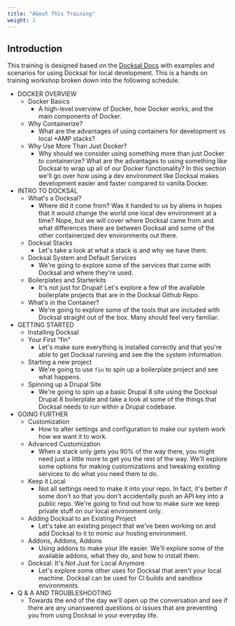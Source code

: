 ```yaml
---
title: "About This Training"
weight: 1
---
```


## Introduction

This training is designed based on the [Docksal Docs](https://docs.docksal.io) with examples and scenarios for using Docksal for local development. This is a hands on training workshop broken down into the following schedule.

* DOCKER OVERVIEW
  * Docker Basics
      * A high-level overview of Docker, how Docker works, and the main components of Docker.
  * Why Containerize?
      * What are the advantages of using containers for development vs local *AMP stacks?
  * Why Use More Than Just Docker?
      * Why should we consider using something more than just Docker to containerize?  What are the advantages to using something like Docksal to wrap up all of our Docker functionality?  In this section we'll go over how using a dev environment like Docksal makes development easier and faster compared to vanilla Docker.
* INTRO TO DOCKSAL
  * What's a Docksal?
      * Where did it come from? Was it handed to us by aliens in hopes that it would change the world one local dev environment at a time? Nope, but we will cover where Docksal came from and what differences there are between Docksal and some of the other containerized dev environments out there.
  * Docksal Stacks
      * Let's take a look at what a stack is and why we have them.
  * Docksal System and Default Services
      * We're going to explore some of the services that come with Docksal and where they're used.
  * Boilerplates and Starterkits
      * It's not just for Drupal! Let's explore a few of the available boilerplate projects that are in the Docksal Github Repo.
  * What's in the Container?
      * We're going to explore some of the tools that are included with Docksal straight out of the box. Many should feel very familiar.
* GETTING STARTED
  * Installing Docksal
  * Your First "fin"
      * Let's make sure everything is installed correctly and that you're able to get Docksal running and see the the system information.
  * Starting a new project
      * We're going to use `fin` to spin up a boilerplate project and see what happens.
  * Spinning up a Drupal Site
      * We're going to spin up a basic Drupal 8 site using the Docksal Drupal 8 boilerplate and take a look at some of the things that Docksal needs to run within a Drupal codebase.
* GOING FURTHER
  * Customization
      * How to alter settings and configuration to make our system work how we want it to work.
  * Advanced Customization
      * When a stack only gets you 90% of the way there, you might need just a little more to get you the rest of the way.  We'll explore some options for making customizations and tweaking existing services to do what you need them to do.
  * Keep it Local
      * Not all settings need to make it into your repo.  In fact, it's better if some don't so that you don't accidentally push an API key into a public repo. We're going to find out how to make sure we keep private stuff on our local environment only.
  * Adding Docksal to an Existing Project
      * Let's take an existing project that we've been working on and add Docksal to it to mimic our hosting environment.
  * Addons, Addons, Addons
      * Using addons to make your life easier.  We'll explore some of the available addons, what they do, and how to install them.
  * Docksal: It's Not Just for Local Anymore
      * Let's explore some other uses for Docksal that aren't your local machine. Docksal can be used for CI builds and sandbox environments.
* Q & A AND TROUBLESHOOTING
  * Towards the end of the day we'll open up the conversation and see if there are any unanswered questions or issues that are preventing you from using Docksal in your everyday life.
